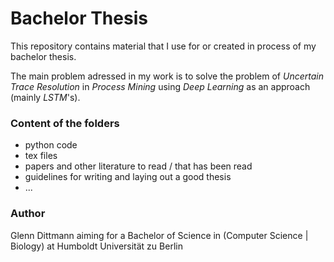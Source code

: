 # Bachelor Thesis
This repository contains material that I use for or created in process of my bachelor thesis.

The main problem adressed in my work is to solve the problem of *Uncertain Trace Resolution* in *Process Mining* using *Deep Learning* as an approach (mainly *LSTM*'s).

### Content of the folders
- python code
- tex files
- papers and other literature to read / that has been read
- guidelines for writing and laying out a good thesis
- ...
### Author
Glenn Dittmann
aiming for a Bachelor of Science in (Computer Science | Biology) at Humboldt Universität zu Berlin
